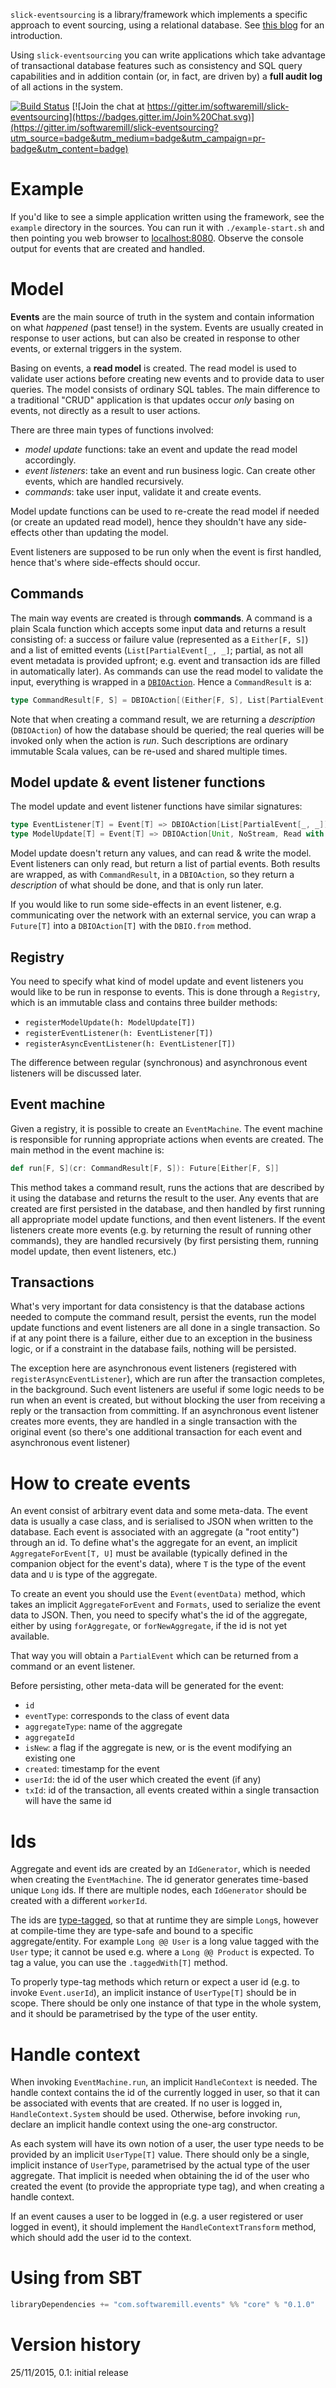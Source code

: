 `slick-eventsourcing` is a library/framework which implements a specific approach to event sourcing, using a relational database. See [this blog](https://softwaremill.com/entry-level-event-sourcing/) for an introduction.

Using `slick-eventsourcing` you can write applications which take advantage of transactional database features such as consistency and SQL query capabilities and in addition contain (or, in fact, are driven by) a **full audit log** of all actions in the system.

[![Build Status](https://travis-ci.org/softwaremill/slick-eventsourcing.svg)](https://travis-ci.org/softwaremill/slick-eventsourcing)
[![Join the chat at https://gitter.im/softwaremill/slick-eventsourcing](https://badges.gitter.im/Join%20Chat.svg)](https://gitter.im/softwaremill/slick-eventsourcing?utm_source=badge&utm_medium=badge&utm_campaign=pr-badge&utm_content=badge)

# Example

If you'd like to see a simple application written using the framework, see the `example` directory in the sources. You can run it with `./example-start.sh` and then pointing you web browser to [localhost:8080](http://localhost:8080). Observe the console output for events that are created and handled.

# Model

**Events** are the main source of truth in the system and contain information on what *happened* (past tense!) in the system. Events are usually created in response to user actions, but can also be created in response to other events, or external triggers in the system.

Basing on events, a **read model** is created. The read model is used to validate user actions before creating new events and to provide data to user queries. The model consists of ordinary SQL tables. The main difference to a traditional "CRUD" application is that updates occur *only* basing on events, not directly as a result to user actions.

There are three main types of functions involved:

* *model update* functions: take an event and update the read model accordingly.
* *event listeners*: take an event and run business logic. Can create other events, which are handled recursively.
* *commands*: take user input, validate it and create events.

Model update functions can be used to re-create the read model if needed (or create an updated read model), hence they shouldn't have any side-effects other than updating the model.

Event listeners are supposed to be run only when the event is first handled, hence that's where side-effects should occur.

## Commands

The main way events are created is through **commands**. A command is a plain Scala function which accepts some input data and returns a result consisting of: a success or failure value (represented as a `Either[F, S]`) and a list of emitted events (`List[PartialEvent[_, _]`; partial, as not all event metadata is provided upfront; e.g. event and transaction ids are filled in automatically later). As commands can use the read model to validate the input, everything is wrapped in a [`DBIOAction`](http://slick.typesafe.com/doc/3.0.0/dbio.html). Hence a `CommandResult` is a:

````scala
type CommandResult[F, S] = DBIOAction[(Either[F, S], List[PartialEvent[_, _]]), NoStream, Read]
````

Note that when creating a command result, we are returning a *description* (`DBIOAction`) of how the database should be queried; the real queries will be invoked only when the action is *run*. Such descriptions are ordinary immutable Scala values, can be re-used and shared multiple times.

## Model update & event listener functions

The model update and event listener functions have similar signatures:

````scala
type EventListener[T] = Event[T] => DBIOAction[List[PartialEvent[_, _]], NoStream, Read]
type ModelUpdate[T] = Event[T] => DBIOAction[Unit, NoStream, Read with Write]
````

Model update doesn't return any values, and can read & write the model. Event listeners can only read, but return a list of partial events. Both results are wrapped, as with `CommandResult`, in a `DBIOAction`, so they return a *description* of what should be done, and that is only run later.

If you would like to run some side-effects in an event listener, e.g. communicating over the network with an external service, you can wrap a `Future[T]` into a `DBIOAction[T]` with the `DBIO.from` method.

## Registry

You need to specify what kind of model update and event listeners you would like to be run in response to events. This is done through a `Registry`, which is an immutable class and contains three builder methods:

* `registerModelUpdate(h: ModelUpdate[T])`
* `registerEventListener(h: EventListener[T])`
* `registerAsyncEventListener(h: EventListener[T])`

The difference between regular (synchronous) and asynchronous event listeners will be discussed later.

## Event machine

Given a registry, it is possible to create an `EventMachine`. The event machine is responsible for running appropriate actions when events are created. The main method in the event machine is:

````scala
def run[F, S](cr: CommandResult[F, S]): Future[Either[F, S]]
````

This method takes a command result, runs the actions that are described by it using the database and returns the result to the user. Any events that are created are first persisted in the database, and then handled by first running all appropriate model update functions, and then event listeners. If the event listeners create more events (e.g. by returning the result of running other commands), they are handled recursively (by first persisting them, running model update, then event listeners, etc.)

## Transactions

What's very important for data consistency is that the database actions needed to compute the command result, persist the events, run the model update functions and event listeners are all done in a single transaction. So if at any point there is a failure, either due to an exception in the business logic, or if a constraint in the database fails, nothing will be persisted.

The exception here are asynchronous event listeners (registered with `registerAsyncEventListener`), which are run after the transaction completes, in the background. Such event listeners are useful if some logic needs to be run when an event is created, but without blocking the user from receiving a reply or the transaction from committing. If an asynchronous event listener creates more events, they are handled in a single transaction with the original event (so there's one additional transaction for each event and asynchronous event listener)

# How to create events

An event consist of arbitrary event data and some meta-data. The event data is usually a case class, and is serialised to JSON when written to the database. Each event is associated with an aggregate (a "root entity") through an id. To define what's the aggregate for an event, an implicit `AggregateForEvent[T, U]` must be available (typically defined in the companion object for the event's data), where `T` is the type of the event data and `U` is type of the aggregate.

To create an event you should use the `Event(eventData)` method, which takes an implicit `AggregateForEvent` and `Formats`, used to serialize the event data to JSON. Then, you need to specify what's the id of the aggregate, either by using `forAggregate`, or `forNewAggregate`, if the id is not yet available.

That way you will obtain a `PartialEvent` which can be returned from a command or an event listener.

Before persisting, other meta-data will be generated for the event:

* `id`
* `eventType`: corresponds to the class of event data
* `aggregateType`: name of the aggregate
* `aggregateId`
* `isNew`: a flag if the aggregate is new, or is the event modifying an existing one
* `created`: timestamp for the event
* `userId`: the id of the user which created the event (if any)
* `txId`: id of the transaction, all events created within a single transaction will have the same id

# Ids

Aggregate and event ids are created by an `IdGenerator`, which is needed when creating the `EventMachine`. The id generator generates time-based unique `Long` ids. If there are multiple nodes, each `IdGenerator` should be created with a different `workerId`.

The ids are [type-tagged](https://github.com/softwaremill/scala-common), so that at runtime they are simple `Long`s, however at compile-time they are type-safe and bound to a specific aggregate/entity. For example `Long @@ User` is a long value tagged with the `User` type; it cannot be used e.g. where a `Long @@ Product` is expected. To tag a value, you can use the `.taggedWith[T]` method.

To properly type-tag methods which return or expect a user id (e.g. to invoke `Event.userId`), an implicit instance of `UserType[T]` should be in scope. There should be only one instance of that type in the whole system, and it should be parametrised by the type of the user entity.

# Handle context

When invoking `EventMachine.run`, an implicit `HandleContext` is needed. The handle context contains the id of the currently logged in user, so that it can be associated with events that are created. If no user is logged in, `HandleContext.System` should be used. Otherwise, before invoking `run`, declare an implicit handle context using the one-arg constructor.

As each system will have its own notion of a user, the user type needs to be provided by an implicit `UserType[T]` value. There should only be a single, implicit instance of `UserType`, parametrised by the actual type of the user aggregate. That implicit is needed when obtaining the id of the user who created the event (to provide the appropriate type tag), and when creating a handle context.

If an event causes a user to be logged in (e.g. a user registered or user logged in event), it should implement the `HandleContextTransform` method, which should add the user id to the context.

# Using from SBT

````scala
libraryDependencies += "com.softwaremill.events" %% "core" % "0.1.0"
````

# Version history

25/11/2015, 0.1: initial release
